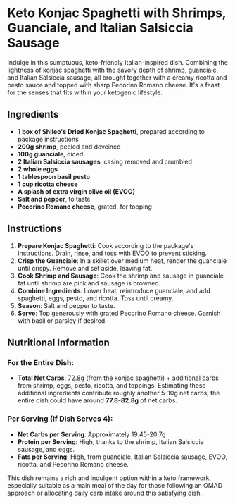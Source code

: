 # Keto Konjac Spaghetti with Shrimps, Guanciale, and Italian Salsiccia Sausage

Indulge in this sumptuous, keto-friendly Italian-inspired dish. Combining the lightness of konjac spaghetti with the savory depth of shrimp, guanciale, and Italian Salsiccia sausage, all brought together with a creamy ricotta and pesto sauce and topped with sharp Pecorino Romano cheese. It's a feast for the senses that fits within your ketogenic lifestyle.

## Ingredients

- **1 box of Shileo's Dried Konjac Spaghetti**, prepared according to package instructions
- **200g shrimp**, peeled and deveined
- **100g guanciale**, diced
- **2 Italian Salsiccia sausages**, casing removed and crumbled
- **2 whole eggs**
- **1 tablespoon basil pesto**
- **1 cup ricotta cheese**
- **A splash of extra virgin olive oil (EVOO)**
- **Salt and pepper**, to taste
- **Pecorino Romano cheese**, grated, for topping

## Instructions

1. **Prepare Konjac Spaghetti**: Cook according to the package's instructions. Drain, rinse, and toss with EVOO to prevent sticking.
2. **Crisp the Guanciale**: In a skillet over medium heat, render the guanciale until crispy. Remove and set aside, leaving fat.
3. **Cook Shrimp and Sausage**: Cook the shrimp and sausage in guanciale fat until shrimp are pink and sausage is browned.
4. **Combine Ingredients**: Lower heat, reintroduce guanciale, and add spaghetti, eggs, pesto, and ricotta. Toss until creamy.
5. **Season**: Salt and pepper to taste.
6. **Serve**: Top generously with grated Pecorino Romano cheese. Garnish with basil or parsley if desired.

## Nutritional Information

### For the Entire Dish:
- **Total Net Carbs**: 72.8g (from the konjac spaghetti) + additional carbs from shrimp, eggs, pesto, ricotta, and toppings. Estimating these additional ingredients contribute roughly another 5-10g net carbs, the entire dish could have around **77.8-82.8g** of net carbs.

### Per Serving (If Dish Serves 4):
- **Net Carbs per Serving**: Approximately 19.45-20.7g
- **Protein per Serving**: High, thanks to the shrimp, Italian Salsiccia sausage, and eggs.
- **Fats per Serving**: High, from guanciale, Italian Salsiccia sausage, EVOO, ricotta, and Pecorino Romano cheese.

This dish remains a rich and indulgent option within a keto framework, especially suitable as a main meal of the day for those following an OMAD approach or allocating daily carb intake around this satisfying dish.
